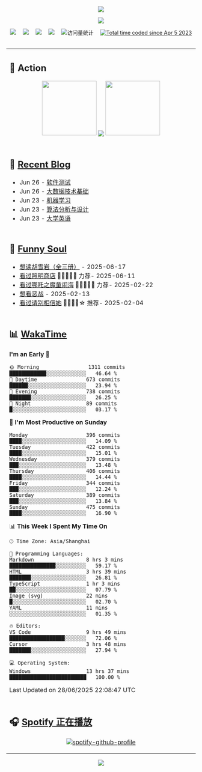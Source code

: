 <div align="center">

<img src="https://capsule-render.vercel.app/api?type=waving&color=timeGradient&height=300&&section=header&text=HI%20THERE!&fontSize=90&fontAlign=50&fontAlignY=30&desc=I%E2%80%99m%20@LI%20SIR%20%F0%9F%91%8B&descAlign=50&descSize=30&descAlignY=60&animation=twinkling" />

<div align="center">

  <!-- knock code pictures 敲代码的图片 -->
  <img order-radius="100px" src="https://img.lisir.me/image/my/001.gif"><br>

  <!-- profile logo 个人资料徽标 -->
  <div align="center">
    <a href="https://lisir.me/" title="点击跳转"><img src="https://img.shields.io/badge/Blog-%E4%B8%AA%E4%BA%BA%E5%8D%9A%E5%AE%A2-red"></a>&emsp;
    <a href="https://photo.lisir.me/" title="点击跳转"><img src="https://img.shields.io/badge/Photo-%E6%97%B6%E5%85%89%E7%9B%B8%E5%86%8C-blue"></a>&emsp;
    <a href="https://cloud.lisir.me/" title="点击跳转"><img src="https://img.shields.io/badge/Cloud%20Disk-%E6%88%91%E7%9A%84%E4%BA%91%E7%9B%98-green"></a>&emsp;
    <a href="https://nz.lisir.me/" title="点击跳转"><img src="https://img.shields.io/badge/%E5%93%AA%E5%90%92-%E7%9B%91%E6%8E%A7%E9%9D%A2%E6%9D%BF-blueviolet"></a>&emsp;
    <!-- visitor -->
    <img src="https://komarev.com/ghpvc/?username=wkwbk&label=Views&color=orange&style=flat" alt="访问量统计" />&emsp;
    <a href="https://wakatime.com/@2237354f-824a-4472-ae76-c1eca96c8908"><img src="https://wakatime.com/badge/user/2237354f-824a-4472-ae76-c1eca96c8908.svg" alt="Total time coded since Apr 5 2023" /></a>
  </div>

</div>

<br>

<div align="center">

<table>

<tr><td>

## 🚀 Action

<!-- github-readme-streak-stats 连续提交代码天数记录 -->
<div align="center">
  <img width="145" src="https://img.lisir.me/image/my/002.png">
  <img align="center" src="https://github-readme-stats.vercel.app/api?username=wkwbk&show_icons=true&theme=transparent">
  <img width="145" src="https://img.lisir.me/image/my/001.png">
</div>

<br>

</td></tr>

<tr><td>

<!-- 近期博客 -->
## 📃 [Recent Blog](https://lisir.me/)

<!-- feed start -->
- Jun 26 - [软件测试](https://lisir.me/Exam/XASYU/Second/2025-06-27/01.软件测试)
- Jun 26 - [大数据技术基础](https://lisir.me/Exam/XASYU/Second/2025-06-27/00.大数据技术基础)
- Jun 23 - [机器学习](https://lisir.me/Exam/XASYU/Second/2025-06-25/00.机器学习)
- Jun 23 - [算法分析与设计](https://lisir.me/Exam/XASYU/Second/2025-07-01/00.算法分析与设计)
- Jun 23 - [大学英语](https://lisir.me/Exam/XASYU/Second/2025-07-01/01.大学英语)
<!-- feed end -->

</td></tr>

<tr><td>

<!-- 豆瓣 -->
## 🤾 [Funny Soul](https://movie.douban.com/people/li778057151)

<!-- START_SECTION:douban -->
* <a href='https://book.douban.com/subject/1752349/' target='_blank'>想读胡雪岩（全三册）</a> - 2025-06-17
* <a href='https://movie.douban.com/subject/36318331/' target='_blank'>看过照明商店</a> 🌟🌟🌟🌟🌟 力荐- 2025-06-11
* <a href='https://movie.douban.com/subject/34780991/' target='_blank'>看过哪吒之魔童闹海</a> 🌟🌟🌟🌟🌟 力荐- 2025-02-22
* <a href='https://movie.douban.com/subject/10604851/' target='_blank'>想看恶战</a> - 2025-02-13
* <a href='https://movie.douban.com/subject/35295017/' target='_blank'>看过请别相信她</a> 🌟🌟🌟🌟☆ 推荐- 2025-02-04
<!-- END_SECTION:douban -->

</td></tr>

<tr><td>

<!-- wakatime 统计 -->
## 📊 [WakaTime](https://wakatime.com/@wkwbk)

<!--START_SECTION:waka-->
**I'm an Early 🐤** 

```text
🌞 Morning                1311 commits        ████████████░░░░░░░░░░░░░   46.64 % 
🌆 Daytime                673 commits         ██████░░░░░░░░░░░░░░░░░░░   23.94 % 
🌃 Evening                738 commits         ███████░░░░░░░░░░░░░░░░░░   26.25 % 
🌙 Night                  89 commits          █░░░░░░░░░░░░░░░░░░░░░░░░   03.17 % 
```
📅 **I'm Most Productive on Sunday** 

```text
Monday                   396 commits         ████░░░░░░░░░░░░░░░░░░░░░   14.09 % 
Tuesday                  422 commits         ████░░░░░░░░░░░░░░░░░░░░░   15.01 % 
Wednesday                379 commits         ███░░░░░░░░░░░░░░░░░░░░░░   13.48 % 
Thursday                 406 commits         ████░░░░░░░░░░░░░░░░░░░░░   14.44 % 
Friday                   344 commits         ███░░░░░░░░░░░░░░░░░░░░░░   12.24 % 
Saturday                 389 commits         ███░░░░░░░░░░░░░░░░░░░░░░   13.84 % 
Sunday                   475 commits         ████░░░░░░░░░░░░░░░░░░░░░   16.90 % 
```


📊 **This Week I Spent My Time On** 

```text
🕑︎ Time Zone: Asia/Shanghai

💬 Programming Languages: 
Markdown                 8 hrs 3 mins        ███████████████░░░░░░░░░░   59.17 % 
HTML                     3 hrs 39 mins       ███████░░░░░░░░░░░░░░░░░░   26.81 % 
TypeScript               1 hr 3 mins         ██░░░░░░░░░░░░░░░░░░░░░░░   07.79 % 
Image (svg)              22 mins             █░░░░░░░░░░░░░░░░░░░░░░░░   02.70 % 
YAML                     11 mins             ░░░░░░░░░░░░░░░░░░░░░░░░░   01.35 % 

🔥 Editors: 
VS Code                  9 hrs 49 mins       ██████████████████░░░░░░░   72.06 % 
Cursor                   3 hrs 48 mins       ███████░░░░░░░░░░░░░░░░░░   27.94 % 

💻 Operating System: 
Windows                  13 hrs 37 mins      █████████████████████████   100.00 % 
```


 Last Updated on 28/06/2025 22:08:47 UTC
<!--END_SECTION:waka-->

</td></tr>

<tr><td>

## 🎧 [Spotify 正在播放](https://open.spotify.com/user/31s4ftvnfnus65uynvxmxu7rkfom)

<div align="center">

  [![spotify-github-profile](https://spotify-github-profile.kittinanx.com/api/view?uid=31s4ftvnfnus65uynvxmxu7rkfom&cover_image=true&theme=default&show_offline=true&background_color=121212&interchange=true&bar_color_cover=true)](https://spotify-github-profile.kittinanx.com/api/view?uid=31s4ftvnfnus65uynvxmxu7rkfom&redirect=true)

</div>

</td></tr>

</table>

</div>

<img src="https://capsule-render.vercel.app/api?type=waving&color=timeGradient&height=300&&section=footer&text=THE%20END!&fontSize=90&fontAlign=50&fontAlignY=70&desc=Hope%20your%20program%20is%20bug-free!&descAlign=50&descSize=30&descAlignY=40&animation=twinkling" />

</div>
